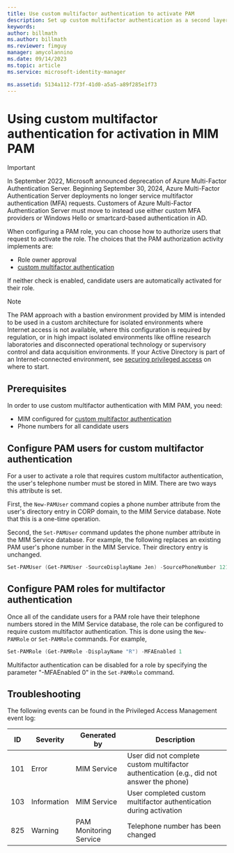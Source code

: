 ```yaml
---
title: Use custom multifactor authentication to activate PAM
description: Set up custom multifactor authentication as a second layer of security when your users activate roles in Privileged Access Management.
keywords:
author: billmath
ms.author: billmath
ms.reviewer: fimguy
manager: amycolannino
ms.date: 09/14/2023
ms.topic: article
ms.service: microsoft-identity-manager

ms.assetid: 5134a112-f73f-41d0-a5a5-a89f285e1f73
---
```


# Using custom multifactor authentication for activation in MIM PAM

> [!IMPORTANT]
> In September 2022, Microsoft announced deprecation of Azure Multi-Factor Authentication Server. Beginning September 30, 2024, Azure Multi-Factor Authentication Server deployments no longer service multifactor authentication (MFA) requests.  Customers of Azure Multi-Factor Authentication Server must move to instead use either custom MFA providers or Windows Hello or smartcard-based authentication in AD.

When configuring a PAM role, you can choose how to authorize users that request to activate the role. The choices that the PAM authorization activity implements are:

- Role owner approval
- [custom multifactor authentication](../working-with-custommfaserver-for-mim.md)

If neither check is enabled, candidate users are automatically activated for their role.

> [!NOTE]
> The PAM approach with a bastion environment provided by MIM is intended to be used in a custom architecture for isolated environments where Internet access is not available, where this configuration is required by regulation, or in high impact isolated environments like offline research laboratories and disconnected operational technology or supervisory control and data acquisition environments.  If your Active Directory is part of an Internet-connected environment, see [securing privileged access](/security/compass/overview) on where to start.

## Prerequisites

In order to use custom multifactor authentication with MIM PAM, you need:

- MIM configured for [custom multifactor authentication](../working-with-custommfaserver-for-mim.md)
- Phone numbers for all candidate users

## Configure PAM users for custom multifactor authentication

For a user to activate a role that requires custom multifactor authentication, the user's telephone number must be stored in MIM. There are two ways this attribute is set.

First, the `New-PAMUser` command copies a phone number attribute from the user's directory entry in CORP domain, to the MIM Service database. Note that this is a one-time operation.

Second, the `Set-PAMUser` command updates the phone number attribute in the MIM Service database. For example, the following replaces an existing PAM user's phone number in the MIM Service. Their directory entry is unchanged.

```PowerShell
Set-PAMUser (Get-PAMUser -SourceDisplayName Jen) -SourcePhoneNumber 12135551212
```

<a name='configure-pam-roles-for-azure-ad-multi-factor-authentication'></a>

## Configure PAM roles for multifactor authentication

Once all of the candidate users for a PAM role have their telephone numbers stored in the MIM Service database, the role can be configured to require custom multifactor authentication. This is done using the `New-PAMRole` or `Set-PAMRole` commands. For example,

```PowerShell
Set-PAMRole (Get-PAMRole -DisplayName "R") -MFAEnabled 1
```

Multifactor authentication can be disabled for a role by specifying the parameter "-MFAEnabled 0" in the `Set-PAMRole` command.

## Troubleshooting

The following events can be found in the Privileged Access Management event log:

| ID  | Severity | Generated by | Description |
|-----|----------|--------------|-------------|
| 101 | Error       | MIM Service            | User did not complete custom multifactor authentication (e.g., did not answer the phone) |
| 103 | Information | MIM Service            | User completed custom multifactor authentication during activation                       |
| 825 | Warning     | PAM Monitoring Service | Telephone number has been changed                                |

